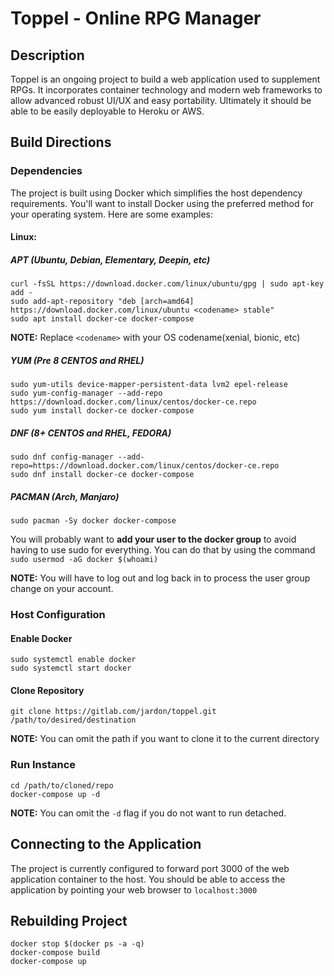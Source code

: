 # Toppel - Online RPG Manager
## Description
Toppel is an ongoing project to build a web application used to supplement RPGs.  It incorporates container technology and modern web frameworks to allow advanced robust UI/UX and easy portability.  Ultimately it should be able to be easily deployable to Heroku or AWS.

## Build Directions
### Dependencies
The project is built using Docker which simplifies the host dependency requirements.  You'll want to install Docker using the preferred method for your operating system.  Here are some examples:

#### Linux:
##### APT (Ubuntu, Debian, Elementary, Deepin, etc)
```
curl -fsSL https://download.docker.com/linux/ubuntu/gpg | sudo apt-key add -
sudo add-apt-repository "deb [arch=amd64] https://download.docker.com/linux/ubuntu <codename> stable"
sudo apt install docker-ce docker-compose
```
**__NOTE:__** Replace `<codename>` with your OS codename(xenial, bionic, etc)
##### YUM (Pre 8 CENTOS and RHEL)
```
sudo yum-utils device-mapper-persistent-data lvm2 epel-release
sudo yum-config-manager --add-repo https://download.docker.com/linux/centos/docker-ce.repo
sudo yum install docker-ce docker-compose
```
##### DNF (8+ CENTOS and RHEL, FEDORA)
```
sudo dnf config-manager --add-repo=https://download.docker.com/linux/centos/docker-ce.repo
sudo dnf install docker-ce docker-compose
```
##### PACMAN (Arch, Manjaro)
```
sudo pacman -Sy docker docker-compose
```
You will probably want to **add your user to the docker group** to avoid having to use sudo for everything.  You can do that by using the command `sudo usermod -aG docker $(whoami)`

**__NOTE:__** You will have to log out and log back in to process the user group change on your account.

### Host Configuration

#### Enable Docker
```
sudo systemctl enable docker
sudo systemctl start docker
```
#### Clone Repository
```
git clone https://gitlab.com/jardon/toppel.git /path/to/desired/destination
```
**__NOTE:__** You can omit the path if you want to clone it to the current directory

### Run Instance
```
cd /path/to/cloned/repo
docker-compose up -d
```
**__NOTE:__** You can omit the `-d` flag if you do not want to run detached.

## Connecting to the Application

The project is currently configured to forward port 3000 of the web application container to the host.  You should be able to access the application by pointing your web browser to `localhost:3000`

## Rebuilding Project
```
docker stop $(docker ps -a -q)
docker-compose build
docker-compose up
```
